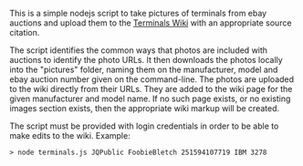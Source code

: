 This is a simple nodejs script to take pictures of terminals from ebay auctions and upload them to the [Terminals Wiki](http://terminals.classiccmp.org) with an appropriate source citation.

The script identifies the common ways that photos are included with auctions to identify the photo URLs.  It then downloads the photos locally into the "pictures" folder, naming them on the manufacturer, model and ebay auction number given on the command-line.  The photos are uploaded to the wiki directly from their URLs.  They are added to the wiki page for the given manufacturer and model name.  If no such page exists, or no existing images section exists, then the appropriate wiki markup will be created.

The script must be provided with login credentials in order to be able to make edits to the wiki.  Example:

```
> node terminals.js JQPublic FoobieBletch 251594107719 IBM 3278
```
